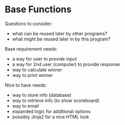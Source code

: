 # Base Functions

Questions to consider:
- what can be reused later by other programs?
- what might be reused later in by this program?

Base requirement needs:
- a way for user to provide input
- a way for 2nd user (computer) to provide response
- way to calculate winner
- way to print winner

Nice to have needs:
- way to store info (database)
- way to retrieve info (to show scoreboard)
- way to email
- expanded logic for additional options
- possibly Jinja2 for a nice HTML look
